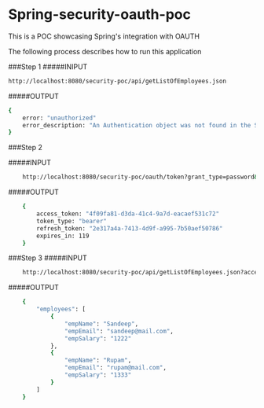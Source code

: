 Spring-security-oauth-poc
========================

This is a POC showcasing Spring's integration with OAUTH

The following process describes how to run this application

###Step 1
#####INIPUT
```sh
http://localhost:8080/security-poc/api/getListOfEmployees.json
```
#####OUTPUT
```sh
{
	error: "unauthorized"
	error_description: "An Authentication object was not found in the SecurityContext"
}
```
	
###Step 2

#####INPUT
```sh
	http://localhost:8080/security-poc/oauth/token?grant_type=password&client_id=restapp&client_secret=restapp&username=sandeep&password=123
```

#####OUTPUT
```sh
	{
		access_token: "4f09fa81-d3da-41c4-9a7d-eacaef531c72"
		token_type: "bearer"
		refresh_token: "2e317a4a-7413-4d9f-a995-7b50aef50786"
		expires_in: 119
	}
```

###Step 3
#####INPUT
```sh
	http://localhost:8080/security-poc/api/getListOfEmployees.json?access_token=4f09fa81-d3da-41c4-9a7d-eacaef531c72
```

#####OUTPUT
```sh
	{
	    "employees": [
	        {
	            "empName": "Sandeep",
	            "empEmail": "sandeep@mail.com",
	            "empSalary": "1222"
	        },
	        {
	            "empName": "Rupam",
	            "empEmail": "rupam@mail.com",
	            "empSalary": "1333"
	        }
	    ]
	}
```
